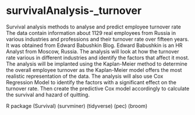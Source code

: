 # survivalAnalysis-_turnover
Survival analysis methods to analyse and predict employee turnover rate
The data contain information about 1129 real employees from Russia in various industries and professions and their turnover rate over fifteen years. 
It was obtained from Edward Babushkin Blog. Edward Babushkin is an HR Analyst from Moscow, Russia. 
The analysis will look at how the turnover rate various in different industries and identify the factors that affect it most. The analysis will be implanted using the Kaplan-Meier method to determine the overall employee turnover as the Kaplan-Meier model offers the most realistic representation of the data. 
The analysis will also use Cox Regression Model to identify the factors with a significant effect on the turnover rate. Then create the predictive Cox model accordingly to calculate the survival and hazard of quitting. 

R package (Survival)
          (survminer)
          (tidyverse)
          (pec)
          (broom)
